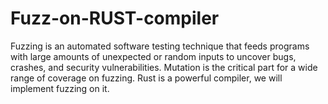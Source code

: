 # Fuzz-on-RUST-compiler
Fuzzing is an automated software testing technique that feeds programs with large amounts of unexpected or random inputs to uncover bugs, crashes, and security vulnerabilities. Mutation is the critical part for a wide range of coverage on fuzzing. Rust is a powerful compiler, we will implement fuzzing on it.
